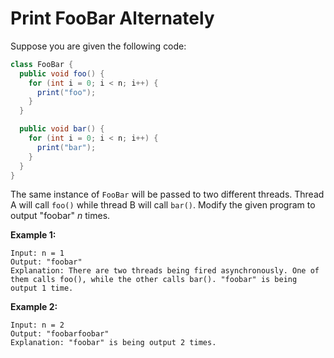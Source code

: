 # Print FooBar Alternately

Suppose you are given the following code:

```java
class FooBar {
  public void foo() {
    for (int i = 0; i < n; i++) {
      print("foo");
    }
  }

  public void bar() {
    for (int i = 0; i < n; i++) {
      print("bar");
    }
  }
}
```

The same instance of `FooBar` will be passed to two different threads. Thread A will call `foo()` while thread B will call `bar()`. Modify the given program to output "foobar" *n* times.

**Example 1:**

```
Input: n = 1
Output: "foobar"
Explanation: There are two threads being fired asynchronously. One of them calls foo(), while the other calls bar(). "foobar" is being output 1 time.
```

**Example 2:**

```
Input: n = 2
Output: "foobarfoobar"
Explanation: "foobar" is being output 2 times.
```